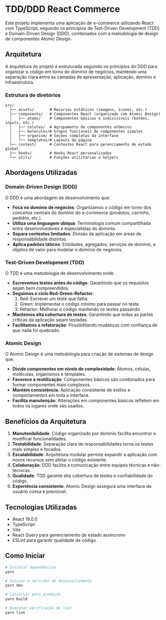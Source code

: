 # TDD/DDD React Commerce

Este projeto implementa uma aplicação de e-commerce utilizando React com TypeScript, seguindo os princípios de Test-Driven Development (TDD) e Domain-Driven Design (DDD), combinados com a metodologia de design de componentes Atomic Design.

## Arquitetura

A arquitetura do projeto é estruturada seguindo os princípios do DDD para organizar o código em torno do domínio de negócios, mantendo uma separação clara entre as camadas de apresentação, aplicação, domínio e infraestrutura.

### Estrutura de diretórios

```
src/
  ├── assets/       # Recursos estáticos (imagens, ícones, etc.)
  ├── components/   # Componentes React (organizado com Atomic Design)
  │   ├── atoms/    # Componentes básicos e indivisíveis (botões, inputs, etc.)
  │   ├── celules/  # Agrupamento de componentes atômicos 
  │   ├── molecules/# Grupos funcionais de componentes simples
  │   ├── organism/ # Seções completas da interface
  │   └── templates/# Layouts de página
  ├── context/      # Contextos React para gerenciamento de estado global
  ├── hooks/        # Hooks React personalizados
  └── utils/        # Funções utilitárias e helpers
```

## Abordagens Utilizadas

### Domain-Driven Design (DDD)

O DDD é uma abordagem de desenvolvimento que:

- **Foca no domínio de negócios**: Organizamos o código em torno dos conceitos centrais do domínio do e-commerce (produtos, carrinho, pedidos, etc.).
- **Utiliza uma linguagem ubíqua**: Terminologia comum compartilhada entre desenvolvedores e especialistas do domínio.
- **Separa contextos limitados**: Divisão da aplicação em áreas de responsabilidade distintas.
- **Aplica padrões táticos**: Entidades, agregados, serviços de domínio, e objetos de valor para modelar o domínio de negócios.

### Test-Driven Development (TDD)

O TDD é uma metodologia de desenvolvimento onde:

- **Escrevemos testes antes do código**: Garantindo que os requisitos sejam bem compreendidos.
- **Seguimos o ciclo Red-Green-Refactor**: 
  1. Red: Escrever um teste que falha
  2. Green: Implementar o código mínimo para passar no teste
  3. Refactor: Melhorar o código mantendo os testes passando
- **Mantemos alta cobertura de testes**: Garantindo que todas as partes críticas da aplicação sejam testadas.
- **Facilitamos a refatoração**: Possibilitando mudanças com confiança de que nada foi quebrado.

### Atomic Design

O Atomic Design é uma metodologia para criação de sistemas de design que:

- **Divide componentes em níveis de complexidade**: Átomos, células, moléculas, organismos e templates.
- **Favorece a reutilização**: Componentes básicos são combinados para formar componentes mais complexos.
- **Mantém consistência**: Aplicação consistente de estilos e comportamentos em toda a interface.
- **Facilita manutenção**: Alterações em componentes básicos refletem em todos os lugares onde são usados.

## Benefícios da Arquitetura

1. **Manutenibilidade**: Código organizado por domínio facilita encontrar e modificar funcionalidades.
2. **Testabilidade**: Separação clara de responsabilidades torna os testes mais simples e focados.
3. **Escalabilidade**: Arquitetura modular permite expandir a aplicação com novos recursos sem afetar o código existente.
4. **Colaboração**: DDD facilita a comunicação entre equipes técnicas e não-técnicas.
5. **Qualidade**: TDD garante alta cobertura de testes e confiabilidade do código.
6. **Experiência consistente**: Atomic Design assegura uma interface de usuário coesa e previsível.


## Tecnologias Utilizadas

- React 19.0.0
- TypeScript
- Vite
- React Query para gerenciamento de estado assíncrono
- ESLint para garantir qualidade de código

## Como Iniciar

```bash
# Instalar dependências
yarn

# Iniciar o servidor de desenvolvimento
yarn dev

# Construir para produção
yarn build

# Executar verificação de lint
yarn lint
```
